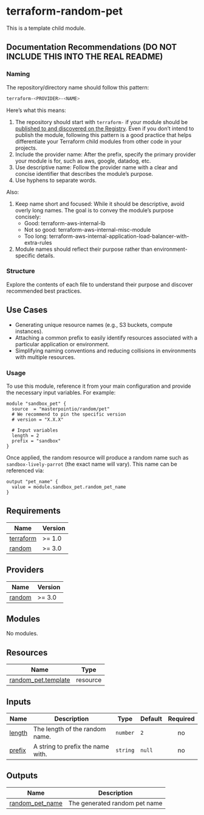 # terraform-random-pet

This is a template child module.

## Documentation Recommendations (DO NOT INCLUDE THIS INTO THE REAL README)

### Naming

The repository/directory name should follow this pattern:

```sh
terraform-<PROVIDER>-<NAME>
```

Here’s what this means:

1. The repository should start with `terraform-` if your module should be [published to and discovered on the Registry](https://opentofu.org/docs/language/modules/develop/publish/). Even if you don’t intend to publish the module, following this pattern is a good practice that helps differentiate your Terraform child modules from other code in your projects.
2. Include the provider name: After the prefix, specify the primary provider your module is for, such as aws, google, datadog, etc.
3. Use descriptive name: Follow the provider name with a clear and concise identifier that describes the module’s purpose.
4. Use hyphens to separate words.

Also:

1. Keep name short and focused: While it should be descriptive, avoid overly long names. The goal is to convey the module’s purpose concisely:
   - Good: terraform-aws-internal-lb
   - Not so good: terraform-aws-internal-misc-module
   - Too long: terraform-aws-internal-application-load-balancer-with-extra-rules
2. Module names should reflect their purpose rather than environment-specific details.

### Structure

Explore the contents of each file to understand their purpose and discover recommended best practices.

## Use Cases

- Generating unique resource names (e.g., S3 buckets, compute instances).
- Attaching a common prefix to easily identify resources associated with a particular application or environment.
- Simplifying naming conventions and reducing collisions in environments with multiple resources.

### Usage

To use this module, reference it from your main configuration and provide the necessary input variables. For example:

```hcl
module "sandbox_pet" {
  source  = "masterpointio/random/pet"
  # We recommend to pin the specific version
  # version = "X.X.X"

  # Input variables
  length = 2
  prefix = "sandbox"
}
```

Once applied, the random resource will produce a random name such as `sandbox-lively-parrot` (the exact name will vary). This name can be referenced via:

```hcl
output "pet_name" {
  value = module.sandbox_pet.random_pet_name
}
```

<!-- BEGINNING OF PRE-COMMIT-TERRAFORM DOCS HOOK -->

## Requirements

| Name                                                                     | Version |
| ------------------------------------------------------------------------ | ------- |
| <a name="requirement_terraform"></a> [terraform](#requirement_terraform) | >= 1.0  |
| <a name="requirement_random"></a> [random](#requirement_random)          | >= 3.0  |

## Providers

| Name                                                      | Version |
| --------------------------------------------------------- | ------- |
| <a name="provider_random"></a> [random](#provider_random) | >= 3.0  |

## Modules

No modules.

## Resources

| Name                                                                                                      | Type     |
| --------------------------------------------------------------------------------------------------------- | -------- |
| [random_pet.template](https://registry.terraform.io/providers/hashicorp/random/latest/docs/resources/pet) | resource |

## Inputs

| Name                                                | Description                       | Type     | Default | Required |
| --------------------------------------------------- | --------------------------------- | -------- | ------- | :------: |
| <a name="input_length"></a> [length](#input_length) | The length of the random name.    | `number` | `2`     |    no    |
| <a name="input_prefix"></a> [prefix](#input_prefix) | A string to prefix the name with. | `string` | `null`  |    no    |

## Outputs

| Name                                                                             | Description                   |
| -------------------------------------------------------------------------------- | ----------------------------- |
| <a name="output_random_pet_name"></a> [random_pet_name](#output_random_pet_name) | The generated random pet name |

<!-- END OF PRE-COMMIT-TERRAFORM DOCS HOOK -->
